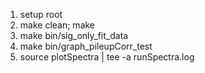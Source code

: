 1) setup root
2) make clean; make
3) make bin/sig_only_fit_data
4) make bin/graph_pileupCorr_test
5) source plotSpectra | tee -a runSpectra.log
